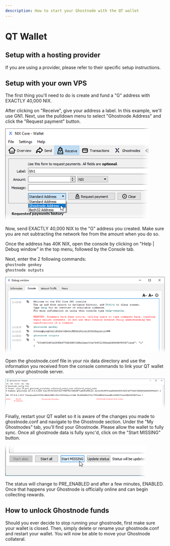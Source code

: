 ```yaml
---
description: How to start your Ghostnode with the QT wallet
---
```


# QT Wallet

## Setup with a hosting provider

If you are using a provider, please refer to their specific setup instructions.

## Setup with your own VPS

The first thing you'll need to do is create and fund a "G" address with EXACTLY 40,000 NIX.

After clicking on "Receive", give your address a label. In this example, we'll use GN1. Next, use the pulldown menu to select "Ghostnode Address" and click the "Request payment" button.

![](../../../.gitbook/assets/qt-gn-request-addy.png)

Now, send EXACTLY 40,000 NIX to the "G" address you created. Make sure you are not subtracting the network fee from the amount when you do so.

Once the address has 40K NIX, open the console by clicking on "Help \| Debug window" in the top menu, followed by the Console tab.

Next, enter the 2 following commands:  
`ghostnode genkey`  
`ghostnode outputs`

![](../../../.gitbook/assets/qt-gn-console.png)

Open the ghostnode.conf file in your nix data directory and use the information you received from the console commands to link your QT wallet with your ghostnode server.

![](../../../.gitbook/assets/qt-gn-conf.png)

Finally, restart your QT wallet so it is aware of the changes you made to ghostnode.conf and navigate to the Ghostnode section. Under the "My Ghostnodes" tab, you'll find your Ghostnode. Please allow the wallet to fully sync. Once all ghostnode data is fully sync'd, click on the "Start MISSING" button.

![](../../../.gitbook/assets/qt-gn-start.png)

The status will change to PRE\_ENABLED and after a few minutes, ENABLED. Once that happens your Ghostnode is officially online and can begin collecting rewards.

## How to unlock Ghostnode funds

Should you ever decide to stop running your ghostnode, first make sure your wallet is closed. Then, simply delete or rename your ghostnode.conf and restart your wallet. You will now be able to move your Ghostnode collateral.

